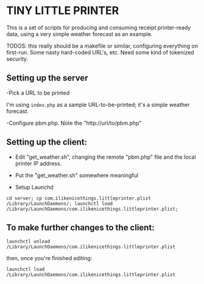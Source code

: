 # TINY LITTLE PRINTER

This is a set of scripts for producing and consuming receipt printer-ready data, using a very simple weather forecast as an example.

TODOS: this really should be a makefile or similar, configuring everything on first-run.  Some nasty hard-coded URL's, etc.  Need some kind of tokenized security.

## Setting up the server

-Pick a URL to be printed

I'm using ``index.php`` as a sample URL-to-be-printed; it's a simple weather forecast.

-Configure pbm.php.  Note the "http://url/to/pbm.php"


## Setting up the client:

- Edit "get_weather.sh", changing the remote "pbm.php" file and the local printer IP address.

- Put the "get_weather.sh" somewhere meaningful

- Setup Launchd

``
cd server;
cp com.ilikenicethings.littleprinter.plist /Library/LaunchDaemons/;
launchctl load /Library/LaunchDaemons/com.ilikenicethings.littleprinter.plist;
``

## To make further changes to the client:

``
launchctl unload /Library/LaunchDaemons/com.ilikenicethings.littleprinter.plist
``

then, once you're finished editing:

``
launchctl load /Library/LaunchDaemons/com.ilikenicethings.littleprinter.plist
``
